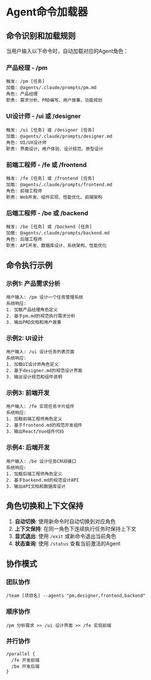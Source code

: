 # Agent命令加载器

## 命令识别和加载规则

当用户输入以下命令时，自动加载对应的Agent角色：

### 产品经理 - /pm
```
触发: /pm [任务]
加载: @agents/.claude/prompts/pm.md
角色: 产品经理
职责: 需求分析、PRD编写、用户故事、功能规划
```

### UI设计师 - /ui 或 /designer
```
触发: /ui [任务] 或 /designer [任务]
加载: @agents/.claude/prompts/designer.md
角色: UI/UX设计师
职责: 界面设计、用户体验、设计规范、原型设计
```

### 前端工程师 - /fe 或 /frontend
```
触发: /fe [任务] 或 /frontend [任务]
加载: @agents/.claude/prompts/frontend.md
角色: 前端工程师
职责: Web开发、组件实现、性能优化、前端架构
```

### 后端工程师 - /be 或 /backend
```
触发: /be [任务] 或 /backend [任务]
加载: @agents/.claude/prompts/backend.md
角色: 后端工程师
职责: API开发、数据库设计、系统架构、性能优化
```

## 命令执行示例

### 示例1: 产品需求分析
```
用户输入: /pm 设计一个任务管理系统
系统响应: 
1. 加载产品经理角色定义
2. 基于pm.md的规范执行需求分析
3. 输出PRD文档和用户故事
```

### 示例2: UI设计
```
用户输入: /ui 设计任务列表页面
系统响应:
1. 加载UI设计师角色定义
2. 基于designer.md的规范设计界面
3. 输出设计规范和组件说明
```

### 示例3: 前端开发
```
用户输入: /fe 实现任务卡片组件
系统响应:
1. 加载前端工程师角色定义
2. 基于frontend.md的规范开发组件
3. 输出React/Vue组件代码
```

### 示例4: 后端开发
```
用户输入: /be 设计任务CRUD接口
系统响应:
1. 加载后端工程师角色定义
2. 基于backend.md的规范设计API
3. 输出API文档和数据库设计
```

## 角色切换和上下文保持

1. **自动切换**: 使用新命令时自动切换到对应角色
2. **上下文保持**: 在同一角色下连续执行任务时保持上下文
3. **显式退出**: 使用 `/exit` 或新命令退出当前角色
4. **状态查询**: 使用 `/status` 查看当前激活的Agent

## 协作模式

### 团队协作
```
/team [项目名] --agents "pm,designer,frontend,backend"
```

### 顺序协作
```
/pm 分析需求 >> /ui 设计界面 >> /fe 实现前端
```

### 并行协作
```
/parallel {
  /fe 开发前端
  /be 开发后端
}
```